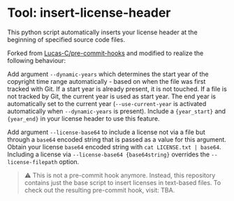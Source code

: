 # Tool: insert-license-header
This python script automatically inserts your license header at the beginning of specified source code files.

Forked from [Lucas-C/pre-commit-hooks](https://github.com/Lucas-C/pre-commit-hooks) and modified to realize the following behaviour:

Add argument `--dynamic-years` which determines the start year of the copyright time range automatically - based on when
the file was first tracked with Git. If a start year is already present, it is not touched.
If a file is not tracked by Git, the current year is used as start year.
The end year is automatically set to the current year
(`--use-current-year` is activated automatically when `--dynamic-years` is present).
Include a `{year_start}` and `{year_end}` in your license header to use this feature.

Add argument `--license-base64` to include a license not via a file but through
a `base64` encoded string that is passed as a value for this argument.
Obtain your license `base64` encoded string with `cat LICENSE.txt | base64`.
Including a license via `--license-base64 {base64string}` overrides the
`--license-filepath` option.

> :warning: This is not a pre-commit hook anymore. Instead, this repository contains just the base script to insert licenses in text-based files. To check out the resulting pre-commit hook, visit: TBA.
